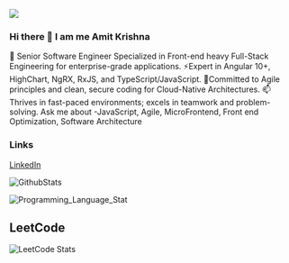 ![](https://komarev.com/ghpvc/?username=amitkrishna&label=PROFILE+VIEWS&color=blue)

### Hi there 👋 I am me Amit Krishna
   🌱 Senior Software Engineer Specialized in Front-end heavy Full-Stack Engineering for enterprise-grade applications.
   ⚡Expert in Angular 10+, HighChart, NgRX, RxJS, and TypeScript/JavaScript. 
   👯Committed to Agile principles and clean, secure coding for Cloud-Native Architectures.
   📫Thrives in fast-paced environments; excels in teamwork and problem-solving.
   Ask me about -JavaScript, Agile, MicroFrontend, Front end Optimization, Software Architecture
  
  ### Links

[LinkedIn](https://www.linkedin.com/in/amitkrishnasde/)

![GithubStats](https://github-readme-stats.vercel.app/api?username=amitkrishna&show_icons=true&title_color=blue&icon_color=bluef&text_color=red&bg_color=green)


![Programming_Language_Stat](https://github-readme-stats.vercel.app/api/top-langs/?username=amitkrishna&layout=compact&theme=dark)

## LeetCode

![LeetCode Stats](https://leetcard.jacoblin.cool/amit_krishna_)

<!--
**amitkrishna/amitkrishna** is a ✨ _special_ ✨ repository because its `README.md` (this file) appears on your GitHub profile.

Here are some ideas to get you started:

- 🔭 I’m currently working on ...
- 🌱 I’m currently learning ...
- 👯 I’m looking to collaborate on ...
- 🤔 I’m looking for help with ...
- 💬 Ask me about ...
- 📫 How to reach me: ...
- 😄 Pronouns: ...
- ⚡ Fun fact: ...
   Software Developer Intern @SAP 💻                                  
  🎓 Grad. Student Software Engineering  |   Problem Solver  | Dev-ops   | K8s | Helm
  
  
  
   Grad. Student Software Engineering  |   Problem Solver  | Dev-ops   | K8s | Helm | Jenkins | Kyma | Gardner | Grafana 


-->
